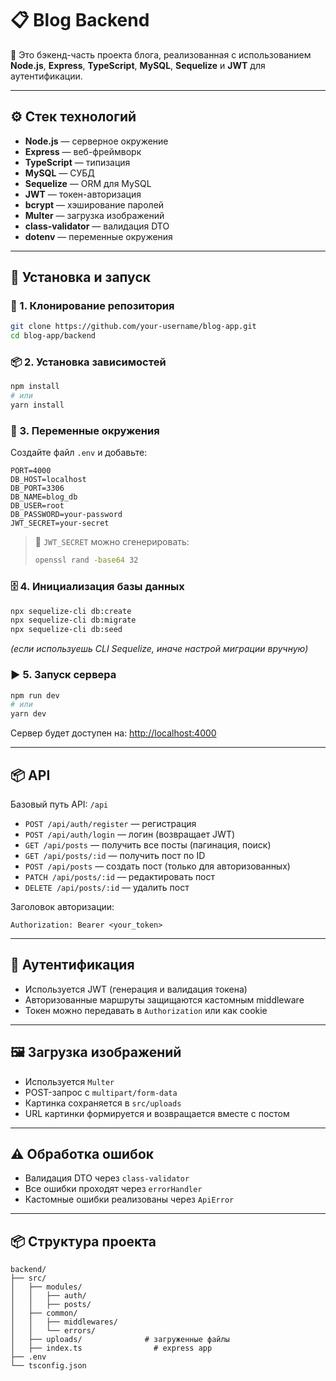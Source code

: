 # 📋 Blog Backend

🔹 Это бэкенд-часть проекта блога, реализованная с использованием **Node.js**, **Express**, **TypeScript**, **MySQL**, **Sequelize** и **JWT** для аутентификации.

---

## ⚙️ Стек технологий

* **Node.js** — серверное окружение
* **Express** — веб-фреймворк
* **TypeScript** — типизация
* **MySQL** — СУБД
* **Sequelize** — ORM для MySQL
* **JWT** — токен-авторизация
* **bcrypt** — хэширование паролей
* **Multer** — загрузка изображений
* **class-validator** — валидация DTO
* **dotenv** — переменные окружения

---

## 🚀 Установка и запуск

### 🔧 1. Клонирование репозитория

```bash
git clone https://github.com/your-username/blog-app.git
cd blog-app/backend
```

### 📦 2. Установка зависимостей

```bash
npm install
# или
yarn install
```

### 🧪 3. Переменные окружения

Создайте файл `.env` и добавьте:

```env
PORT=4000
DB_HOST=localhost
DB_PORT=3306
DB_NAME=blog_db
DB_USER=root
DB_PASSWORD=your-password
JWT_SECRET=your-secret
```

> 🔐 `JWT_SECRET` можно сгенерировать:
>
> ```bash
> openssl rand -base64 32
> ```

### 🗄️ 4. Инициализация базы данных

```bash
npx sequelize-cli db:create
npx sequelize-cli db:migrate
npx sequelize-cli db:seed
```

*(если используешь CLI Sequelize, иначе настрой миграции вручную)*

### ▶️ 5. Запуск сервера

```bash
npm run dev
# или
yarn dev
```

Сервер будет доступен на: [http://localhost:4000](http://localhost:4000)

---

## 📦 API

Базовый путь API: `/api`

* `POST /api/auth/register` — регистрация
* `POST /api/auth/login` — логин (возвращает JWT)
* `GET /api/posts` — получить все посты (пагинация, поиск)
* `GET /api/posts/:id` — получить пост по ID
* `POST /api/posts` — создать пост (только для авторизованных)
* `PATCH /api/posts/:id` — редактировать пост
* `DELETE /api/posts/:id` — удалить пост

Заголовок авторизации:

```http
Authorization: Bearer <your_token>
```

---

## 🔐 Аутентификация

* Используется JWT (генерация и валидация токена)
* Авторизованные маршруты защищаются кастомным middleware
* Токен можно передавать в `Authorization` или как cookie

---

## 🖼 Загрузка изображений

* Используется `Multer`
* POST-запрос с `multipart/form-data`
* Картинка сохраняется в `src/uploads`
* URL картинки формируется и возвращается вместе с постом

---

## ⚠️ Обработка ошибок

* Валидация DTO через `class-validator`
* Все ошибки проходят через `errorHandler`
* Кастомные ошибки реализованы через `ApiError`

---

## 📦 Структура проекта

```
backend/
├── src/
│   ├── modules/
│   │   ├── auth/
│   │   ├── posts/
│   ├── common/
│   │   ├── middlewares/
│   │   └── errors/
│   ├── uploads/              # загруженные файлы
│   ├── index.ts                # express app
├── .env
└── tsconfig.json
```
